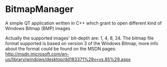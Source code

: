 BitmapManager
=============

A simple QT application written in C++ which grant to open different kind of Windows Bitmap (BMP) images

Actually the supported images' bit-depth are: 1, 4, 8, 24.
The bitmap file format supported is based on version 3 of the Windows Bitmap, more info about the 
format could be found on the MSDN pages: http://msdn.microsoft.com/en-us/library/windows/desktop/dd183371%28v=vs.85%29.aspx
